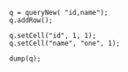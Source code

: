 ```luceescript+trycf
q = queryNew( "id,name");
q.addRow();

q.setCell("id", 1, 1);
q.setCell("name", "one", 1);

dump(q);
```